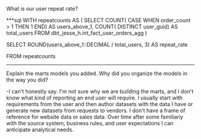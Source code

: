 What is our user repeat rate?

***sql
WITH repeatcounts AS (
    SELECT
        COUNT( CASE WHEN order_count > 1 THEN 1 END) AS users_above_1,
        COUNT( DISTINCT user_guid) AS total_users
    FROM dbt_jesse_h.int_fact_user_orders_agg
)

SELECT ROUND(users_above_1::DECIMAL / total_users, 3) AS repeat_rate

FROM repeatcounts
***

Explain the marts models you added. Why did you organize the models in the way you did?

-I can't honestly say. I'm not sure why we are building the marts, and I don't know what kind of reporting an end user will require. I usually start with requirements from the user and then author datasets with the data I have or generate new datasets from requests to vendors. I don't have a frame of reference for website data or sales data. Over time after some familiariy with the source system, business rules, and user expectations I can anticipate analytical needs.